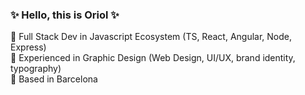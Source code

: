 ### ✨ Hello, this is Oriol ✨

:herb: Full Stack Dev in Javascript Ecosystem (TS, React, Angular, Node, Express)<br>
:herb: Experienced in Graphic Design (Web Design, UI/UX, brand identity, typography)<br>
:herb: Based in Barcelona<br>

